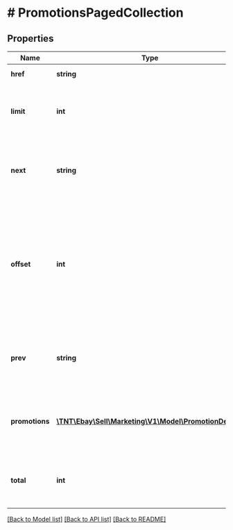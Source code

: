 # # PromotionsPagedCollection

## Properties

Name | Type | Description | Notes
------------ | ------------- | ------------- | -------------
**href** | **string** | The URI of the current page of results from the result set. | [optional]
**limit** | **int** | The number of items returned on a single page from the result set. This value can be set in the request with the &lt;b&gt;limit&lt;/b&gt; query parameter. | [optional]
**next** | **string** | The URI for the following page of results. This value is returned only if there is an additional page of results to display from the result set. &lt;br&gt;&lt;br&gt;&lt;b&gt;Max length&lt;/b&gt;: 2048 | [optional]
**offset** | **int** | The number of results skipped in the result set before listing the first returned result. This value can be set in the request with the &lt;b&gt;offset&lt;/b&gt; query parameter. &lt;p class&#x3D;\&quot;tablenote\&quot;&gt;&lt;strong&gt;Note: &lt;/strong&gt;The items in a paginated result set use a zero-based list where the first item in the list has an offset of &lt;code&gt;0&lt;/code&gt;.&lt;/p&gt; | [optional]
**prev** | **string** | The URI for the preceding page of results. This value is returned only if there is a previous page of results to display from the result set. &lt;br&gt;&lt;br&gt;&lt;b&gt;Max length&lt;/b&gt;: 2048 | [optional]
**promotions** | [**\TNT\Ebay\Sell\Marketing\V1\Model\PromotionDetail[]**](PromotionDetail.md) | A list containing the details of each returned promotion. This includes all the information about the promotions except for the listings that are part of the promotions. | [optional]
**total** | **int** | The total number of items retrieved in the result set.  &lt;br&gt;&lt;br&gt;If no items are found, this field is returned with a value of &lt;code&gt;0&lt;/code&gt;. | [optional]

[[Back to Model list]](../../README.md#models) [[Back to API list]](../../README.md#endpoints) [[Back to README]](../../README.md)
